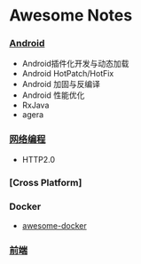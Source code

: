 # Awesome Notes

### [Android](https://github.com/motcwang/awesome-notes/blob/master/Android/README.md)
 - Android插件化开发与动态加载
 - Android HotPatch/HotFix
 - Android 加固与反编译
 - Android 性能优化
 - RxJava
 - agera

### [网络编程](https://github.com/motcwang/awesome-notes/blob/master/Net/README.md)
 - HTTP2.0

### [Cross Platform]

### Docker
 - [awesome-docker](https://github.com/veggiemonk/awesome-docker/blob/master/README.md)

### [前端]()
